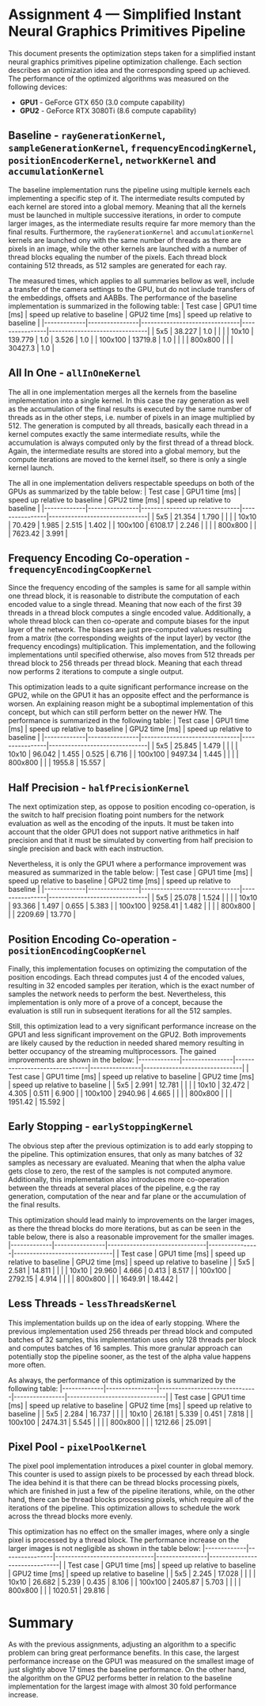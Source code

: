 # Assignment 4 — Simplified Instant Neural Graphics Primitives Pipeline
This document presents the optimization steps taken for a simplified instant neural graphics primitives pipeline optimization challenge. Each section describes an optimization idea and the corresponding speed up achieved. The performance of the optimized algorithms was measured on the following devices:
* **GPU1** - GeForce GTX 650 (3.0 compute capability)
* **GPU2** - GeForce RTX 3080Ti (8.6 compute capability)

## Baseline - `rayGenerationKernel`, `sampleGenerationKernel`, `frequencyEncodingKernel`, `positionEncoderKernel`, `networkKernel` and `accumulationKernel`
The baseline implementation runs the pipeline using multiple kernels each implementing a specific step of it. The intermediate results computed by each kernel are stored into a global memory. Meaning that all the kernels must be launched in multiple successive iterations, in order to compute larger images, as the intermediate results require far more memory than the final results. Furthermore, the `rayGenerationKernel` and `accumulationKernel` kernels are launched ony with the same number of threads as there are pixels in an image, while the other kernels are launched with a number of thread blocks equaling the number of the pixels. Each thread block containing 512 threads, as 512 samples are generated for each ray.

The measured times, which applies to all summaries bellow as well, include a transfer of the camera settings to the GPU, but do not include transfers of the embeddings, offsets and AABBs. The performance of the baseline implementation is summarized in the following table:
| Test case   | GPU1 time [ms] | speed up relative to baseline | GPU2 time [ms] | speed up relative to baseline |
|-------------|----------------|-------------------------------|----------------|-------------------------------|
| 5x5         |    38.227      | 1.0                           |                |                               |
| 10x10       |   139.779      | 1.0                           |     3.526      |  1.0                          |
| 100x100     | 13719.8        | 1.0                           |                |                               |
| 800x800     |                |                               | 30427.3        |  1.0                          |

## All In One - `allInOneKernel`
The all in one implementation merges all the kernels from the baseline implementation into a single kernel. In this case the ray generation as well as the accumulation of the final results is executed by the same number of threads as in the other steps, i.e. number of pixels in an image multiplied by 512. The generation is computed by all threads, basically each thread in a kernel computes exactly the same intermediate results, while the accumulation is always computed only by the first thread of a thread block. Again, the intermediate results are stored into a global memory, but the compute iterations are moved to the kernel itself, so there is only a single kernel launch.

The all in one implementation delivers respectable speedups on both of the GPUs as summarized by the table below:
| Test case   | GPU1 time [ms] | speed up relative to baseline | GPU2 time [ms] | speed up relative to baseline |
|-------------|----------------|-------------------------------|----------------|-------------------------------|
| 5x5         |   21.354       | 1.790                         |                |                               |
| 10x10       |   70.429       | 1.985                         |    2.515       |  1.402                        |
| 100x100     | 6108.17        | 2.246                         |                |                               |
| 800x800     |                |                               | 7623.42        |  3.991                        |

## Frequency Encoding Co-operation - `frequencyEncodingCoopKernel`
Since the frequency encoding of the samples is same for all sample within one thread block, it is reasonable to distribute the computation of each encoded value to a single thread. Meaning that now each of the first 39 threads in a thread block computes a single encoded value. Additionally, a whole thread block can then co-operate and compute biases for the input layer of the network. The biases are just pre-computed values resulting from a matrix (the corresponding weights of the input layer) by vector (the frequency encodings) multiplication. This implementation, and the following implementations until specified otherwise, also moves from 512 threads per thread block to 256 threads per thread block. Meaning that each thread now performs 2 iterations to compute a single output.

This optimization leads to a quite significant performance increase on the GPU2, while on the GPU1 it has an opposite effect and the performance is worsen. An explaining reason might be a suboptimal implementation of this concept, but which can still perform better on the newer HW. The performance is summarized in the following table:
| Test case   | GPU1 time [ms] | speed up relative to baseline | GPU2 time [ms] | speed up relative to baseline |
|-------------|----------------|-------------------------------|----------------|-------------------------------|
| 5x5         |   25.845       | 1.479                         |                |                               |
| 10x10       |   96.042       | 1.455                         |     0.525      |  6.716                        |
| 100x100     | 9497.34        | 1.445                         |                |                               |
| 800x800     |                |                               |  1955.8        | 15.557                        |

## Half Precision - `halfPrecisionKernel`
The next optimization step, as oppose to position encoding co-operation, is the switch to half precision floating point numbers for the network evaluation as well as the encoding of the inputs. It must be taken into account that the older GPU1 does not support native arithmetics in half precision and that it must be simulated by converting from half precision to single precision and back with each instruction. 

Nevertheless, it is only the GPU1 where a performance improvement was measured as summarized in the table below:
| Test case   | GPU1 time [ms] | speed up relative to baseline | GPU2 time [ms] | speed up relative to baseline |
|-------------|----------------|-------------------------------|----------------|-------------------------------|
| 5x5         |   25.078       | 1.524                         |                |                               |
| 10x10       |   93.366       | 1.497                         |     0.655      |  5.383                        |
| 100x100     | 9258.41        | 1.482                         |                |                               |
| 800x800     |                |                               | 2209.69        | 13.770                        |

## Position Encoding Co-operation - `positionEncodingCoopKernel`
Finally, this implementation focuses on optimizing the computation of the position encodings. Each thread computes just 4 of the encoded values, resulting in 32 encoded samples per iteration, which is the exact number of samples the network needs to perform the best. Nevertheless, this implementation is only more of a prove of a concept, because the evaluation is still run in subsequent iterations for all the 512 samples.

Still, this optimization lead to a very significant performance increase on the GPU1 and less significant improvement on the GPU2. Both improvements are likely caused by the reduction in needed shared memory resulting in better occupancy of the streaming multiprocessors. The gained improvements are shown in the below:
|-------------|----------------|-------------------------------|----------------|-------------------------------|
| Test case   | GPU1 time [ms] | speed up relative to baseline | GPU2 time [ms] | speed up relative to baseline |
| 5x5         |    2.991       | 12.781                        |                |                               |
| 10x10       |   32.472       |  4.305                        |    0.511       |  6.900                        |
| 100x100     | 2940.96        |  4.665                        |                |                               |
| 800x800     |                |                               | 1951.42        | 15.592                        |

## Early Stopping - `earlyStoppingKernel`
The obvious step after the previous optimization is to add early stopping to the pipeline. This optimization ensures, that only as many batches of 32 samples as necessary are evaluated. Meaning that when the alpha value gets close to zero, the rest of the samples is not computed anymore. Additionally, this implementation also introduces more co-operation between the threads at several places of the pipeline, e.g the ray generation, computation of the near and far plane or the accumulation of the final results.

This optimization should lead mainly to improvements on the larger images, as there the thread blocks do more iterations, but as can be seen in the table below, there is also a reasonable improvement for the smaller images.
|-------------|----------------|-------------------------------|----------------|-------------------------------|
| Test case   | GPU1 time [ms] | speed up relative to baseline | GPU2 time [ms] | speed up relative to baseline |
| 5x5         |    2.581       | 14.811                        |                |                               |
| 10x10       |   29.960       |  4.666                        |    0.413       |  8.517                        |
| 100x100     | 2792.15        |  4.914                        |                |                               |
| 800x800     |                |                               | 1649.91        | 18.442                        |

## Less Threads - `lessThreadsKernel`
This implementation builds up on the idea of early stopping. Where the previous implementation used 256 threads per thread block and computed batches of 32 samples, this implementation uses only 128 threads per block and computes batches of 16 samples. This more granular approach can potentially stop the pipeline sooner, as the test of the alpha value happens more often.

As always, the performance of this optimization is summarized by the following table:
|-------------|----------------|-------------------------------|----------------|-------------------------------|
| Test case   | GPU1 time [ms] | speed up relative to baseline | GPU2 time [ms] | speed up relative to baseline |
| 5x5         |    2.284       | 16.737                        |                |                               |
| 10x10       |   26.181       |  5.339                        |    0.451       |  7.818                        |
| 100x100     | 2474.31        |  5.545                        |                |                               |
| 800x800     |                |                               | 1212.66        | 25.091                        |

## Pixel Pool - `pixelPoolKernel`
The pixel pool implementation introduces a pixel counter in global memory. This counter is used to assign pixels to be processed by each thread block. The idea behind it is that there can be thread blocks processing pixels, which are finished in just a few of the pipeline iterations, while, on the other hand, there can be thread blocks processing pixels, which require all of the iterations of the pipeline. This optimization allows to schedule the work across the thread blocks more evenly.

This optimization has no effect on the smaller images, where only a single pixel is processed by a thread block. The performance increase on the larger images is not negligible as shown in the table below:
|-------------|----------------|-------------------------------|----------------|-------------------------------|
| Test case   | GPU1 time [ms] | speed up relative to baseline | GPU2 time [ms] | speed up relative to baseline |
| 5x5         |    2.245       | 17.028                        |                |                               |
| 10x10       |   26.682       |  5.239                        |    0.435       |  8.106                        |
| 100x100     | 2405.87        |  5.703                        |                |                               |
| 800x800     |                |                               | 1020.51        | 29.816                        |

# Summary
As with the previous assignments, adjusting an algorithm to a specific problem can bring great performance benefits. In this case, the largest performance increase on the GPU1 was measured on the smallest image of just slightly above 17 times the baseline performance. On the other hand, the algorithm on the GPU2 performs better in relation to the baseline implementation for the largest image with almost 30 fold performance increase.
